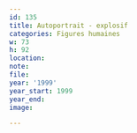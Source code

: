 ```yaml
---
id: 135
title: Autoportrait - explosif
categories: Figures humaines
w: 73
h: 92
location:
note:
file:
year: '1999'
year_start: 1999
year_end:
image:

---
```

